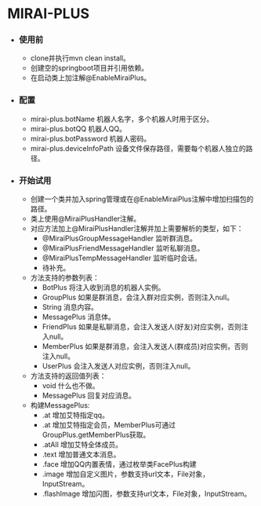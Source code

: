 # MIRAI-PLUS
* ### 使用前
    * clone并执行mvn clean install。
    * 创建空的springboot项目并引用依赖。
    * 在启动类上加注解@EnableMiraiPlus。
* ### 配置
    * mirai-plus.botName 机器人名字，多个机器人时用于区分。
    * mirai-plus.botQQ 机器人QQ。
    * mirai-plus.botPassword 机器人密码。
    * mirai-plus.deviceInfoPath 设备文件保存路径，需要每个机器人独立的路径。
* ### 开始试用
    * 创建一个类并加入spring管理或在@EnableMiraiPlus注解中增加扫描包的路径。
    * 类上使用@MiraiPlusHandler注解。
    * 对应方法加上@MiraiPlusHandler注解并加上需要解析的类型，如下：
        * @MiraiPlusGroupMessageHandler 监听群消息。
        * @MiraiPlusFriendMessageHandler 监听私聊消息。
        * @MiraiPlusTempMessageHandler 监听临时会话。
        * 待补充。
    * 方法支持的参数列表：
        * BotPlus 将注入收到消息的机器人实例。
        * GroupPlus 如果是群消息，会注入群对应实例，否则注入null。
        * String 消息内容。
        * MessagePlus 消息体。
        * FriendPlus 如果是私聊消息，会注入发送人(好友)对应实例，否则注入null。
        * MemberPlus 如果是群消息，会注入发送人(群成员)对应实例，否则注入null。
        * UserPlus 会注入发送人对应实例，否则注入null。
    * 方法支持的返回值列表：
        * void 什么也不做。
        * MessagePlus 回复对应消息。
    * 构建MessagePlus:
        * .at 增加艾特指定qq。
        * .at 增加艾特指定会员，MemberPlus可通过GroupPlus.getMemberPlus获取。
        * .atAll 增加艾特全体成员。
        * .text 增加普通文本消息。
        * .face 增加QQ内置表情，通过枚举类FacePlus构建
        * .image 增加自定义图片，参数支持url文本，File对象，InputStream。
        * .flashImage 增加闪图，参数支持url文本，File对象，InputStream。